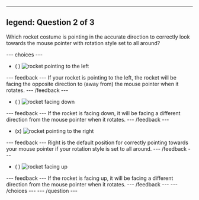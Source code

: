 
---
legend: Question 2 of 3
---

Which rocket costume is pointing in the accurate direction to correctly look towards the mouse pointer with rotation style set to all around?

--- choices ---

- ( ) ![rocket pointing to the left](images/rocket_left.png)

 --- feedback ---
If your rocket is pointing to the left, the rocket will be facing the opposite direction to (away from) the mouse pointer when it rotates.
 --- /feedback ---

- ( ) ![rocket facing down](images/rocket_down.png)

 --- feedback ---
If the rocket is facing down, it will be facing a different direction from the mouse pointer when it rotates.
 --- /feedback ---

- (x) ![rocket pointing to the right](images/rocket_right.png)

 --- feedback ---
Right is the default position for correctly pointing towards your mouse pointer if your rotation style is set to all around.
 --- /feedback ---

- ( ) ![rocket facing up](images/rocket_up.png)

 --- feedback ---
If the rocket is facing up, it will be facing a different direction from the mouse pointer when it rotates.
 --- /feedback ---
--- /choices ---
--- /question ---